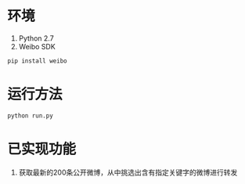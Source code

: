 # 环境
1. Python 2.7
2. Weibo SDK
  ```
pip install weibo
  ``` 
  
# 运行方法
```
python run.py
```

# 已实现功能
1. 获取最新的200条公开微博，从中挑选出含有指定关键字的微博进行转发
